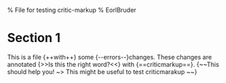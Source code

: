 % File for testing critic-markup
% EorlBruder

# Section 1

This is a file {++with++} some {--errors--}changes. These changes are annotated {>>Is this the right word?<<} with {==criticmarkup==}. {~~This should help you! ~> This might be useful to test criticmarakup ~~}